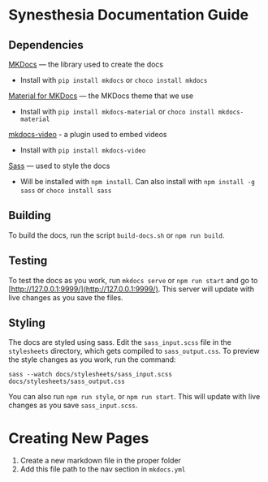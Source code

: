# Synesthesia Documentation Guide

## Dependencies

[MKDocs](https://www.mkdocs.org/) — the library used to create the docs

- Install with `pip install mkdocs` or `choco install mkdocs`

[Material for MKDocs](https://squidfunk.github.io/mkdocs-material/) — the MKDocs theme that we use

- Install with `pip install mkdocs-material` or `choco install mkdocs-material`

[mkdocs-video](https://pypi.org/project/mkdocs-video/) - a plugin used to embed videos

- Install with `pip install mkdocs-video`

[Sass](https://sass-lang.com/) — used to style the docs

- Will be installed with `npm install`. Can also install with `npm install -g sass` or `choco install sass`

## Building

To build the docs, run the script `build-docs.sh` or `npm run build`.

## Testing

To test the docs as you work, run `mkdocs serve` or `npm run start` and go to [http://127.0.0.1:9999/](http://127.0.0.1:9999/). This server will update with live changes as you save the files.

## Styling

The docs are styled using sass. Edit the `sass_input.scss` file in the `stylesheets` directory, which gets compiled to `sass_output.css`. To preview the style changes as you work, run the command:

`sass --watch docs/stylesheets/sass_input.scss docs/stylesheets/sass_output.css`

You can also run `npm run style`, or `npm run start`. This will update with live changes as you save `sass_input.scss`.

# Creating New Pages

1. Create a new markdown file in the proper folder
2. Add this file path to the nav section in `mkdocs.yml`
